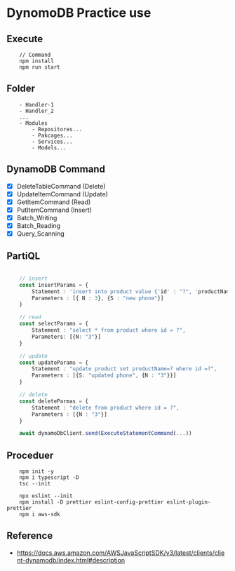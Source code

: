 # DynomoDB Practice use

## Execute

```
    // Command
    npm install
    npm run start
```

## Folder

```
    - Handler-1
    - Handler_2
    ...
    - Modules
        - Repositores...
        - Pakcages...
        - Services...
        - Models...
```

## DynamoDB Command

- [x] DeleteTableCommand (Delete)
- [x] UpdateItemCommand (Update)
- [x] GetItemCommand (Read)
- [x] PutItemCommand (Insert)
- [x] Batch_Writing
- [x] Batch_Reading
- [x] Query_Scanning

## PartiQL

```ts

    // insert
    const insertParams = {
        Statement : 'insert into product value {'id' : "?", 'productName' : "?" }',
        Parameters : [{ N : 3}, {S : "new phone"}]
    }

    // read
    const selectParams = {
        Statement : "select * from product where id = ?",
        Parameters: [{N: "3"}]
    }

    // update
    const updateParams = {
        Statement : "update product set productName=? where id =?",
        Parameters : [{S: "updated phone", {N : "3"}}]
    }

    // delete
    const deleteParmas = {
        Statement : "delete from product where id = ?",
        Parameters : [{N : "3"}]
    }

    await dynamoDbClient.send(ExecuteStatementCommand(...))
```

## Proceduer

```
    npm init -y
    npm i typescript -D
    tsc --init

    npx eslint --init
    npm install -D prettier eslint-config-prettier eslint-plugin-prettier
    npm i aws-sdk
```

## Reference

- https://docs.aws.amazon.com/AWSJavaScriptSDK/v3/latest/clients/client-dynamodb/index.html#description
